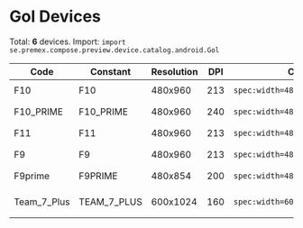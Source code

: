 # Gol Devices

Total: **6** devices. Import: `import se.premex.compose.preview.device.catalog.android.Gol`

| Code | Constant | Resolution | DPI | Compose Spec | Preview Usage |
|------|----------|------------|-----|-------------|---------------|
| F10 | F10 | 480x960 | 213 | `spec:width=480px,height=960px,dpi=213` | `@Preview(device = Gol.F10)` |
| F10_PRIME | F10_PRIME | 480x960 | 240 | `spec:width=480px,height=960px,dpi=240` | `@Preview(device = Gol.F10_PRIME)` |
| F11 | F11 | 480x960 | 213 | `spec:width=480px,height=960px,dpi=213` | `@Preview(device = Gol.F11)` |
| F9 | F9 | 480x960 | 213 | `spec:width=480px,height=960px,dpi=213` | `@Preview(device = Gol.F9)` |
| F9prime | F9PRIME | 480x854 | 200 | `spec:width=480px,height=854px,dpi=200` | `@Preview(device = Gol.F9PRIME)` |
| Team_7_Plus | TEAM_7_PLUS | 600x1024 | 160 | `spec:width=600px,height=1024px,dpi=160` | `@Preview(device = Gol.TEAM_7_PLUS)` |

<!-- Generated automatically. Do not edit manually. -->
